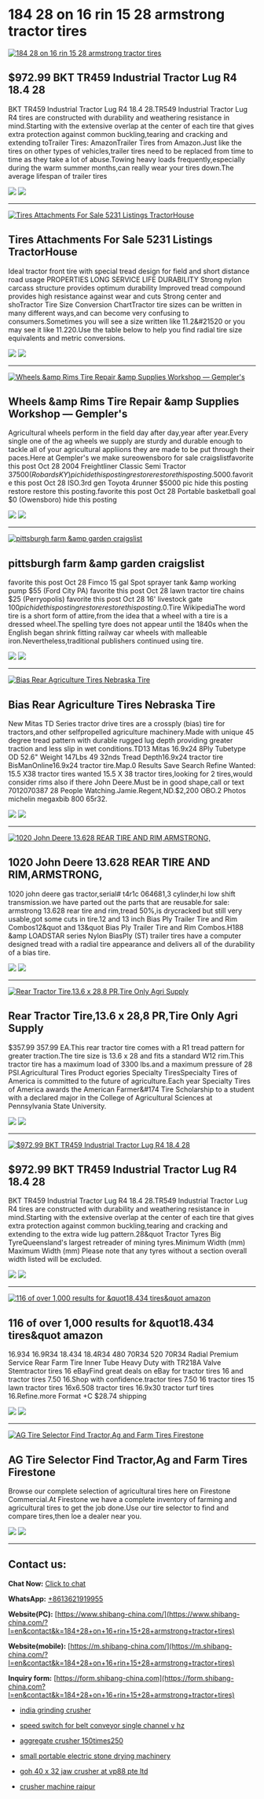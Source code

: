 # 184 28 on 16 rin 15 28 armstrong tractor tires

<a href="https://swt.shibang-china.com/?l=en&img&k=184+28+on+16+rin+15+28+armstrong+tractor+tires" target="_blank">![184 28 on 16 rin 15 28 armstrong tractor tires](http://static.shibang-china.com/all-800x300/351.jpg)</a>

## $972.99 BKT TR459 Industrial Tractor Lug R4 18.4 28
BKT TR459 Industrial Tractor Lug R4 18.4 28.TR549 Industrial Tractor Lug R4 tires are constructed with durability and weathering resistance in mind.Starting with the extensive overlap at the center of each tire that gives extra protection against common buckling,tearing and cracking and extending toTrailer Tires: AmazonTrailer Tires from Amazon.Just like the tires on other types of vehicles,trailer tires need to be replaced from time to time as they take a lot of abuse.Towing heavy loads frequently,especially during the warm summer months,can really wear your tires down.The average lifespan of trailer tires


<a href="https://whatsapp.shibangsoft.com/WhatsApp.php" target="_blank" title="WhatsApp">![](http://static.shibang-china.com/icon/whatsapp.png)</a> <a href="https://swt.shibang-china.com/?l=en&icon&k=184+28+on+16+rin+15+28+armstrong+tractor+tires" target="_blank">![](http://static.shibang-china.com/icon/chat-en.png)</a>

---

<a href="https://swt.shibang-china.com/?l=en&img&k=184+28+on+16+rin+15+28+armstrong+tractor+tires" target="_blank">![Tires Attachments For Sale 5231 Listings TractorHouse](http://static.shibang-china.com/all-800x300/1287.jpg)</a>

## Tires Attachments For Sale 5231 Listings TractorHouse
Ideal tractor front tire with special tread design for field and short distance road usage PROPERTIES LONG SERVICE LIFE DURABILITY Strong nylon carcass structure provides optimum durability Improved tread compound provides high resistance against wear and cuts Strong center and shoTractor Tire Size Conversion ChartTractor tire sizes can be written in many different ways,and can become very confusing to consumers.Sometimes you will see a size written like 11.2&#21520 or you may see it like 11.220.Use the table below to help you find radial tire size equivalents and metric conversions.


<a href="https://whatsapp.shibangsoft.com/WhatsApp.php" target="_blank" title="WhatsApp">![](http://static.shibang-china.com/icon/whatsapp.png)</a> <a href="https://swt.shibang-china.com/?l=en&icon&k=184+28+on+16+rin+15+28+armstrong+tractor+tires" target="_blank">![](http://static.shibang-china.com/icon/chat-en.png)</a>

---

<a href="https://swt.shibang-china.com/?l=en&img&k=184+28+on+16+rin+15+28+armstrong+tractor+tires" target="_blank">![Wheels &amp Rims Tire Repair &amp Supplies Workshop — Gempler's](http://static.shibang-china.com/all-800x300/911.jpg)</a>

## Wheels &amp Rims Tire Repair &amp Supplies Workshop — Gempler's
Agricultural wheels perform in the field day after day,year after year.Every single one of the ag wheels we supply are sturdy and durable enough to tackle all of your agricultural appliions they are made to be put through their paces.Here at Gempler's we make sureowensboro for sale craigslistfavorite this post Oct 28 2004 Freightliner Classic Semi Tractor $37500 (Robards KY) pic hide this posting restore restore this posting.$5000.favorite this post Oct 28 ISO.3rd gen Toyota 4runner $5000 pic hide this posting restore restore this posting.favorite this post Oct 28 Portable basketball goal $0 (Owensboro) hide this posting


<a href="https://whatsapp.shibangsoft.com/WhatsApp.php" target="_blank" title="WhatsApp">![](http://static.shibang-china.com/icon/whatsapp.png)</a> <a href="https://swt.shibang-china.com/?l=en&icon&k=184+28+on+16+rin+15+28+armstrong+tractor+tires" target="_blank">![](http://static.shibang-china.com/icon/chat-en.png)</a>

---

<a href="https://swt.shibang-china.com/?l=en&img&k=184+28+on+16+rin+15+28+armstrong+tractor+tires" target="_blank">![pittsburgh farm &amp garden craigslist](http://static.shibang-china.com/all-800x300/1008.jpg)</a>

## pittsburgh farm &amp garden craigslist
favorite this post Oct 28 Fimco 15 gal Spot sprayer tank &amp working pump $55 (Ford City PA) favorite this post Oct 28 lawn tractor tire chains $25 (Perryopolis) favorite this post Oct 28 16' livestock gate $100 pic hide this posting restore restore this posting.$0.Tire WikipediaThe word tire is a short form of attire,from the idea that a wheel with a tire is a dressed wheel.The spelling tyre does not appear until the 1840s when the English began shrink fitting railway car wheels with malleable iron.Nevertheless,traditional publishers continued using tire.


<a href="https://whatsapp.shibangsoft.com/WhatsApp.php" target="_blank" title="WhatsApp">![](http://static.shibang-china.com/icon/whatsapp.png)</a> <a href="https://swt.shibang-china.com/?l=en&icon&k=184+28+on+16+rin+15+28+armstrong+tractor+tires" target="_blank">![](http://static.shibang-china.com/icon/chat-en.png)</a>

---

<a href="https://swt.shibang-china.com/?l=en&img&k=184+28+on+16+rin+15+28+armstrong+tractor+tires" target="_blank">![Bias Rear Agriculture Tires Nebraska Tire](http://static.shibang-china.com/all-800x300/1466.jpg)</a>

## Bias Rear Agriculture Tires Nebraska Tire
New Mitas TD Series tractor drive tires are a crossply (bias) tire for tractors,and other selfpropelled agriculture machinery.Made with unique 45 degree tread pattern with durable rugged lug depth providing greater traction and less slip in wet conditions.TD13 Mitas 16.9x24 8Ply Tubetype OD 52.6" Weight 147Lbs 49 32nds Tread Depth16.9x24 tractor tire BisManOnline16.9x24 tractor tire.Map.0 Results Save Search Refine Wanted: 15.5 X38 tractor tires wanted 15.5 X 38 tractor tires,looking for 2 tires,would consider rims also if there John Deere.Must be in good shape,call or text 7012070387 28 People Watching.Jamie.Regent,ND.$2,200 OBO.2 Photos michelin megaxbib 800 65r32.


<a href="https://whatsapp.shibangsoft.com/WhatsApp.php" target="_blank" title="WhatsApp">![](http://static.shibang-china.com/icon/whatsapp.png)</a> <a href="https://swt.shibang-china.com/?l=en&icon&k=184+28+on+16+rin+15+28+armstrong+tractor+tires" target="_blank">![](http://static.shibang-china.com/icon/chat-en.png)</a>

---

<a href="https://swt.shibang-china.com/?l=en&img&k=184+28+on+16+rin+15+28+armstrong+tractor+tires" target="_blank">![1020 John Deere 13.628 REAR TIRE AND RIM,ARMSTRONG,](http://static.shibang-china.com/all-800x300/491.jpg)</a>

## 1020 John Deere 13.628 REAR TIRE AND RIM,ARMSTRONG,
1020 john deere gas tractor,serial# t4r1c 064681,3 cylinder,hi low shift transmission.we have parted out the parts that are reusable.for sale: armstrong 13.628 rear tire and rim,tread 50%,is drycracked but still very usable,got some cuts in tire.12 and 13 inch Bias Ply Trailer Tire and Rim Combos12&quot and 13&quot Bias Ply Trailer Tire and Rim Combos.H188 &amp LOADSTAR series Nylon BiasPly (ST) trailer tires have a computer designed tread with a radial tire appearance and delivers all of the durability of a bias tire.


<a href="https://whatsapp.shibangsoft.com/WhatsApp.php" target="_blank" title="WhatsApp">![](http://static.shibang-china.com/icon/whatsapp.png)</a> <a href="https://swt.shibang-china.com/?l=en&icon&k=184+28+on+16+rin+15+28+armstrong+tractor+tires" target="_blank">![](http://static.shibang-china.com/icon/chat-en.png)</a>

---

<a href="https://swt.shibang-china.com/?l=en&img&k=184+28+on+16+rin+15+28+armstrong+tractor+tires" target="_blank">![Rear Tractor Tire,13.6 x 28,8 PR,Tire Only Agri Supply](http://static.shibang-china.com/all-800x300/1295.jpg)</a>

## Rear Tractor Tire,13.6 x 28,8 PR,Tire Only Agri Supply
$357.99 357.99 EA.This rear tractor tire comes with a R1 tread pattern for greater traction.The tire size is 13.6 x 28 and fits a standard W12 rim.This tractor tire has a maximum load of 3300 lbs.and a maximum pressure of 28 PSI.Agricultural Tires Product egories Specialty TiresSpecialty Tires of America is committed to the future of agriculture.Each year Specialty Tires of America awards the American Farmer&#174 Tire Scholarship to a student with a declared major in the College of Agricultural Sciences at Pennsylvania State University.


<a href="https://whatsapp.shibangsoft.com/WhatsApp.php" target="_blank" title="WhatsApp">![](http://static.shibang-china.com/icon/whatsapp.png)</a> <a href="https://swt.shibang-china.com/?l=en&icon&k=184+28+on+16+rin+15+28+armstrong+tractor+tires" target="_blank">![](http://static.shibang-china.com/icon/chat-en.png)</a>

---

<a href="https://swt.shibang-china.com/?l=en&img&k=184+28+on+16+rin+15+28+armstrong+tractor+tires" target="_blank">![$972.99 BKT TR459 Industrial Tractor Lug R4 18.4 28](http://static.shibang-china.com/all-800x300/297.jpg)</a>

## $972.99 BKT TR459 Industrial Tractor Lug R4 18.4 28
BKT TR459 Industrial Tractor Lug R4 18.4 28.TR549 Industrial Tractor Lug R4 tires are constructed with durability and weathering resistance in mind.Starting with the extensive overlap at the center of each tire that gives extra protection against common buckling,tearing and cracking and extending to the extra wide lug pattern.28&quot Tractor Tyres Big TyreQueensland's largest retreader of mining tyres.Minimum Width (mm) Maximum Width (mm) Please note that any tyres without a section overall width listed will be excluded.


<a href="https://whatsapp.shibangsoft.com/WhatsApp.php" target="_blank" title="WhatsApp">![](http://static.shibang-china.com/icon/whatsapp.png)</a> <a href="https://swt.shibang-china.com/?l=en&icon&k=184+28+on+16+rin+15+28+armstrong+tractor+tires" target="_blank">![](http://static.shibang-china.com/icon/chat-en.png)</a>

---

<a href="https://swt.shibang-china.com/?l=en&img&k=184+28+on+16+rin+15+28+armstrong+tractor+tires" target="_blank">![116 of over 1,000 results for &quot18.434 tires&quot amazon](http://static.shibang-china.com/all-800x300/1112.jpg)</a>

## 116 of over 1,000 results for &quot18.434 tires&quot amazon
16.934 16.9R34 18.434 18.4R34 480 70R34 520 70R34 Radial Premium Service Rear Farm Tire Inner Tube Heavy Duty with TR218A Valve Stemtractor tires 16 eBayFind great deals on eBay for tractor tires 16 and tractor tires 7.50 16.Shop with confidence.tractor tires 7.50 16 tractor tires 15 lawn tractor tires 16x6.508 tractor tires 16.9x30 tractor turf tires 16.Refine.more Format +C $28.74 shipping


<a href="https://whatsapp.shibangsoft.com/WhatsApp.php" target="_blank" title="WhatsApp">![](http://static.shibang-china.com/icon/whatsapp.png)</a> <a href="https://swt.shibang-china.com/?l=en&icon&k=184+28+on+16+rin+15+28+armstrong+tractor+tires" target="_blank">![](http://static.shibang-china.com/icon/chat-en.png)</a>

---

<a href="https://swt.shibang-china.com/?l=en&img&k=184+28+on+16+rin+15+28+armstrong+tractor+tires" target="_blank">![AG Tire Selector Find Tractor,Ag and Farm Tires Firestone](http://static.shibang-china.com/all-800x300/694.jpg)</a>

## AG Tire Selector Find Tractor,Ag and Farm Tires Firestone
Browse our complete selection of agricultural tires here on Firestone Commercial.At Firestone we have a complete inventory of farming and agricultural tires to get the job done.Use our tire selector to find and compare tires,then loe a dealer near you.

<a href="https://whatsapp.shibangsoft.com/WhatsApp.php" target="_blank" title="WhatsApp">![](http://static.shibang-china.com/icon/whatsapp.png)</a> <a href="https://swt.shibang-china.com/?l=en&icon&k=184+28+on+16+rin+15+28+armstrong+tractor+tires" target="_blank">![](http://static.shibang-china.com/icon/chat-en.png)</a>

---
## Contact us:

**Chat Now:** [Click to chat](https://swt.shibang-china.com?l=en&contact&k=184+28+on+16+rin+15+28+armstrong+tractor+tires)

**WhatsApp:**  [+8613621919955](https://whatsapp.shibangsoft.com/WhatsApp.php)

**Website(PC):** [https://www.shibang-china.com/](https://www.shibang-china.com/?l=en&contact&k=184+28+on+16+rin+15+28+armstrong+tractor+tires)

**Website(mobile):** [https://m.shibang-china.com/](https://m.shibang-china.com/?l=en&contact&k=184+28+on+16+rin+15+28+armstrong+tractor+tires)

**Inquiry form:** [https://form.shibang-china.com](https://form.shibang-china.com?l=en&contact&k=184+28+on+16+rin+15+28+armstrong+tractor+tires)

* [india grinding crusher](../123/india%20grinding%20crusher.md)

* [speed switch for belt conveyor single channel v hz](../117/speed%20switch%20for%20belt%20conveyor%20single%20channel%20v%20hz.md)

* [aggregate crusher 150times250](../114/aggregate%20crusher%20150times250.md)

* [small portable electric stone drying machinery](../124/small%20portable%20electric%20stone%20drying%20machinery.md)

* [goh 40 x 32 jaw crusher at vp88 pte ltd](../123/goh%2040%20x%2032%20jaw%20crusher%20at%20vp88%20pte%20ltd.md)

* [crusher machine raipur](../121/crusher%20machine%20raipur.md)